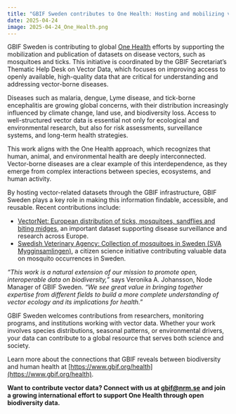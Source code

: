 ```yaml
---
title: "GBIF Sweden contributes to One Health: Hosting and mobilizing vector data"
date: 2025-04-24
image: 2025-04-24_One_Health.png
---
```


GBIF Sweden is contributing to global [One Health](https://www.who.int/health-topics/one-health#tab=tab_1) efforts by supporting the mobilization and publication of datasets on disease vectors, such as mosquitoes and ticks. This initiative is coordinated by the GBIF Secretariat’s Thematic Help Desk on Vector Data, which focuses on improving access to openly available, high-quality data that are critical for understanding and addressing vector-borne diseases.

Diseases such as malaria, dengue, Lyme disease, and tick-borne encephalitis are growing global concerns, with their distribution increasingly influenced by climate change, land use, and biodiversity loss. Access to well-structured vector data is essential not only for ecological and environmental research, but also for risk assessments, surveillance systems, and long-term health strategies.

This work aligns with the One Health approach, which recognizes that human, animal, and environmental health are deeply interconnected. Vector-borne diseases are a clear example of this interdependence, as they emerge from complex interactions between species, ecosystems, and human activity.

By hosting vector-related datasets through the GBIF infrastructure, GBIF Sweden plays a key role in making this information findable, accessible, and reusable. Recent contributions include:
* [VectorNet: European distribution of ticks, mosquitoes, sandflies and biting midges](https://www.gbif.org/dataset/4abd984b-122c-44a0-8c92-b37e2f5299b1), an important dataset supporting disease surveillance and research across Europe.
* [Swedish Veterinary Agency: Collection of mosquitoes in Sweden (SVA Mygginsamlingen)](https://www.gbif.org/dataset/02e8ee36-9f83-4850-a0f2-edcaacb80818), a citizen science initiative contributing valuable data on mosquito occurrences in Sweden.

*“This work is a natural extension of our mission to promote open, interoperable data on biodiversity,”* says Veronika A. Johansson, Node Manager of GBIF Sweden. *“We see great value in bringing together expertise from different fields to build a more complete understanding of vector ecology and its implications for health.”*

GBIF Sweden welcomes contributions from researchers, monitoring programs, and institutions working with vector data. Whether your work involves species distributions, seasonal patterns, or environmental drivers, your data can contribute to a global resource that serves both science and society.

Learn more about the connections that GBIF reveals between biodiversity and human health at [https://www.gbif.org/health](https://www.gbif.org/health).

**Want to contribute vector data? Connect with us at [gbif@nrm.se](mailto:gbif@nrm.se) and join a growing international effort to support One Health through open biodiversity data.**
